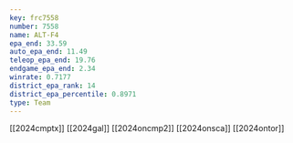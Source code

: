```yaml
---
key: frc7558
number: 7558
name: ALT-F4
epa_end: 33.59
auto_epa_end: 11.49
teleop_epa_end: 19.76
endgame_epa_end: 2.34
winrate: 0.7177
district_epa_rank: 14
district_epa_percentile: 0.8971
type: Team
---
```

[[2024cmptx]]
[[2024gal]]
[[2024oncmp2]]
[[2024onsca]]
[[2024ontor]]
